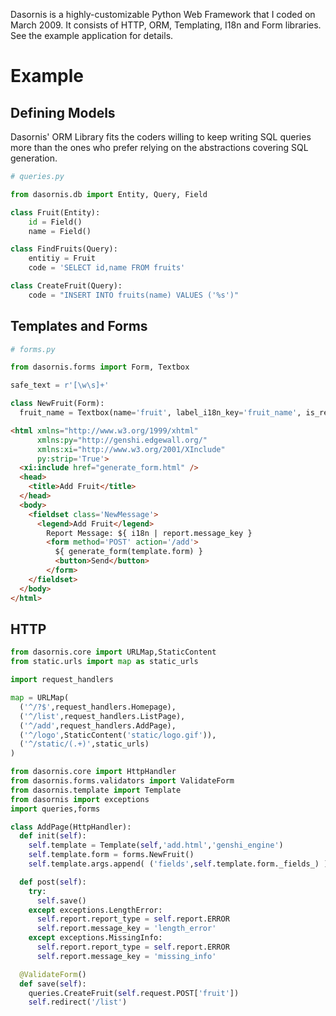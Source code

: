 Dasornis is a highly-customizable Python Web Framework that I coded on March
2009. It consists of HTTP, ORM, Templating, I18n and Form libraries.  See the example
application for details.

# Example

## Defining Models

Dasornis' ORM Library fits the coders willing to keep writing SQL queries more
than the ones who prefer relying on the abstractions covering SQL generation.

```python
# queries.py

from dasornis.db import Entity, Query, Field

class Fruit(Entity):
    id = Field()
    name = Field()

class FindFruits(Query):
    entitiy = Fruit
    code = 'SELECT id,name FROM fruits'

class CreateFruit(Query):
    code = "INSERT INTO fruits(name) VALUES ('%s')"
```

## Templates and Forms 

```python
# forms.py

from dasornis.forms import Form, Textbox

safe_text = r'[\w\s]+'

class NewFruit(Form):
  fruit_name = Textbox(name='fruit', label_i18n_key='fruit_name', is_required=True, min_length=3, max_length=10, pattern=safe_text)
```

```html
<html xmlns="http://www.w3.org/1999/xhtml"
      xmlns:py="http://genshi.edgewall.org/"
      xmlns:xi="http://www.w3.org/2001/XInclude"
      py:strip='True'>
  <xi:include href="generate_form.html" />
  <head>
    <title>Add Fruit</title>
  </head>
  <body>
    <fieldset class='NewMessage'>
      <legend>Add Fruit</legend>
        Report Message: ${ i18n | report.message_key }
        <form method='POST' action='/add'>
          ${ generate_form(template.form) }
          <button>Send</button>
        </form>
    </fieldset>
  </body>
</html>
```

## HTTP

```python
from dasornis.core import URLMap,StaticContent
from static.urls import map as static_urls

import request_handlers

map = URLMap(
  ('^/?$',request_handlers.Homepage),
  ('^/list',request_handlers.ListPage),
  ('^/add',request_handlers.AddPage),
  ('^/logo',StaticContent('static/logo.gif')),
  ('^/static/(.+)',static_urls)
)
```

```python
from dasornis.core import HttpHandler
from dasornis.forms.validators import ValidateForm
from dasornis.template import Template
from dasornis import exceptions
import queries,forms

class AddPage(HttpHandler):
  def init(self):
    self.template = Template(self,'add.html','genshi_engine')
    self.template.form = forms.NewFruit()
    self.template.args.append( ('fields',self.template.form._fields_) )

  def post(self):
    try:
      self.save()
    except exceptions.LengthError:
      self.report.report_type = self.report.ERROR
      self.report.message_key = 'length_error'
    except exceptions.MissingInfo:
      self.report.report_type = self.report.ERROR
      self.report.message_key = 'missing_info'

  @ValidateForm()
  def save(self):
    queries.CreateFruit(self.request.POST['fruit'])
    self.redirect('/list')
```
